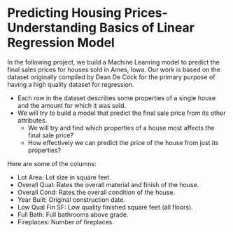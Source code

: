 # Predicting Housing Prices- Understanding Basics of Linear Regression Model

In the following project, we build a Machine Leanring model to predict the final sales prices for houses sold in Ames, Iowa. Our work is based on the dataset originally compiled by Dean De Cock for the primary purpose of having a high quality dataset for regression. 

- Each row in the dataset describes some properties of a single house and the amount for which it was sold. 
- We will try to build a model that predict the final sale price from its other attributes.
    - We will try and find which properties of a house most affects the final sale price?
    - How effectively we can predict the price of the house from just its properties?

Here are some of the columns:
- Lot Area: Lot size in square feet.
- Overall Qual: Rates the overall material and finish of the house.
- Overall Cond: Rates the overall condition of the house.
- Year Built: Original construction date.
- Low Qual Fin SF: Low quality finished square feet (all floors).
- Full Bath: Full bathrooms above grade.
- Fireplaces: Number of fireplaces.
